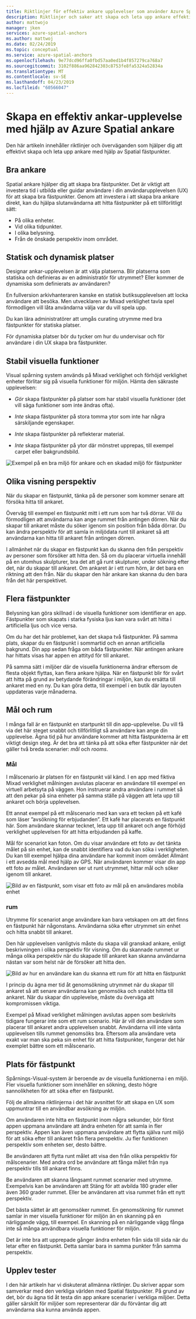 ```yaml
---
title: Riktlinjer för effektiv ankare upplevelser som använder Azure Spatial ankare | Microsoft Docs
description: Riktlinjer och saker att skapa och leta upp ankare effektivt med hjälp av Azure Spatial fästpunkter.
author: mattwojo
manager: jken
services: azure-spatial-anchors
ms.author: mattwoj
ms.date: 02/24/2019
ms.topic: conceptual
ms.service: azure-spatial-anchors
ms.openlocfilehash: 9e77dcd96ffa0fbd57aa0ed1b4f857279ca768a7
ms.sourcegitcommit: 3102f886aa962842303c8753fe8fa5324a52834a
ms.translationtype: MT
ms.contentlocale: sv-SE
ms.lasthandoff: 04/23/2019
ms.locfileid: "60566047"
---
```

# <a name="create-an-effective-anchor-experience-by-using-azure-spatial-anchors"></a>Skapa en effektiv ankar-upplevelse med hjälp av Azure Spatial ankare

Den här artikeln innehåller riktlinjer och överväganden som hjälper dig att effektivt skapa och leta upp ankare med hjälp av Spatial fästpunkter.

## <a name="good-anchors"></a>Bra ankare

Spatial ankare hjälper dig att skapa bra fästpunkter. Det är viktigt att investera tid i utbilda eller guidar användare i din användarupplevelsen (UX) för att skapa bra fästpunkter. Genom att investera i att skapa bra ankare direkt, kan du hjälpa slutanvändarna att hitta fästpunkter på ett tillförlitligt sätt:

- På olika enheter.
- Vid olika tidpunkter.
- I olika belysning.
- Från de önskade perspektiv inom området.

## <a name="static-and-dynamic-locations"></a>Statisk och dynamisk platser

Designar ankar-upplevelsen är att välja platserna. Blir platserna som statiska och definieras av en administratör för utrymmet? Eller kommer de dynamiska som definierats av användaren?

En fullversion arkivhanteraren kanske en statisk butiksupplevelsen att locka användare att besöka. Men utvecklaren av Mixad verklighet tavla spel förmodligen vill låta användarna välja var du vill spela upp.

Du kan lära administratörer att umgås curating utrymme med bra fästpunkter för statiska platser.

För dynamiska platser bör du tycker om hur du undervisar och för användare i din UX skapa bra fästpunkter.

## <a name="stable-visual-features"></a>Stabil visuella funktioner

Visual spårning system används på Mixad verklighet och förhöjd verklighet enheter förlitar sig på visuella funktioner för miljön. Hämta den säkraste upplevelsen:  

- *Gör* skapa fästpunkter på platser som har stabil visuella funktioner (det vill säga funktioner som inte ändras ofta).

- *Inte* skapa fästpunkter på stora tomma ytor som inte har några särskiljande egenskaper.

- *Inte* skapa fästpunkter på reflekterar material.

- *Inte* skapa fästpunkter på ytor där mönstret upprepas, till exempel carpet eller bakgrundsbild.

![Exempel på en bra miljö för ankare och en skadad miljö för fästpunkter](./media/stable-visual.png)

## <a name="various-viewing-perspectives"></a>Olika visning perspektiv

När du skapar en fästpunkt, tänka på de personer som kommer senare att försöka hitta till ankaret.

Överväg till exempel en fästpunkt mitt i ett rum som har två dörrar. Vill du förmodligen att användarna kan ange rummet från antingen dörren. När du skapar till ankaret måste du söker igenom sin position från båda dörrar. Du kan ändra perspektiv för att samla in miljödata runt till ankaret så att användarna kan hitta till ankaret från antingen dörren.

I allmänhet när du skapar en fästpunkt kan du skanna den från perspektiv av personer som försöker att hitta den. Så om du placerar virtuella innehåll på en utomhus skulpturer, bra det att gå runt skulpturer, under sökning efter det, när du skapar till ankaret. Om ankaret är i ett rum hörn, är det bara en riktning att den från. När du skapar den här ankare kan skanna du den bara från det här perspektivet.

## <a name="multiple-anchors"></a>Flera fästpunkter

Belysning kan göra skillnad i de visuella funktioner som identifierar en app. Fästpunkter som skapats i starka fysiska ljus kan vara svårt att hitta i artificiella ljus och vice versa.  

Om du har det här problemet, kan det skapa två fästpunkter. På samma plats, skapar du en fästpunkt i sommartid och en annan artificiella bakgrund. Din app sedan fråga om båda fästpunkter. När antingen ankare har hittats visas har appen en attityd för till ankaret. 

På samma sätt i miljöer där de visuella funktionerna ändrar eftersom de flesta objekt flyttas, kan flera ankare hjälpa. När en fästpunkt blir för svårt att hitta på grund av betydande förändringar i miljön, kan du ersätta till ankaret med en ny. Du kan göra detta, till exempel i en butik där layouten uppdateras varje månaderna.

## <a name="targets-and-rooms"></a>Mål och rum

I många fall är en fästpunkt en startpunkt till din app-upplevelse. Du vill få via det här steget snabbt och tillförlitligt så användare kan ange din upplevelse. Ägna tid på hur användare kommer att hitta fästpunkterna är ett viktigt design steg. Är det bra att tänka på att söka efter fästpunkter när det gäller två breda scenarier: *mål* och *rooms*.

### <a name="targets"></a>Mål

I målscenario är platsen för en fästpunkt väl känd. I en app med fiktiva Mixad verklighet målningen avslutas placerar en användare till exempel en virtuell arbetsyta på väggen. Hon instruerar andra användare i rummet så att den pekar på sina enheter på samma ställe på väggen att leta upp till ankaret och börja upplevelsen.  

Ett annat exempel på ett målscenario med kan vara ett tecken på ett kafé som läser ”avsökning för erbjudanden”. Ett kafé har placerats en fästpunkt här. Som användare skannar tecknet, leta upp till ankaret och ange förhöjd verklighet upplevelsen för att hitta erbjudanden på kaffe.

Mål för scenariot kan foton. Om du visar användare ett foto av det tänkta målet på sin enhet, kan de snabbt identifiera vad du kan söka i verkligheten. Du kan till exempel hjälpa dina användare har kommit inom området Allmänt i ett avsedda mål med hjälp av GPS. När användaren kommer visar din app ett foto av målet. Användaren ser ut runt utrymmet, hittar mål och söker igenom till ankaret.

![Bild av en fästpunkt, som visar ett foto av mål på en användares mobila enhet](./media/start-here-edit.png)

### <a name="rooms"></a>rum

Utrymme för scenariot ange användare kan bara vetskapen om att det finns en fästpunkt här någonstans. Användarna söka efter utrymmet sin enhet och hitta snabbt till ankaret.

Den här upplevelsen vanligtvis måste du skapa väl granskad ankare, enligt beskrivningen i olika perspektiv för visning. Om du skannade rummet ur många olika perspektiv när du skapade till ankaret kan skanna användarna nästan var som helst när de försöker att hitta den.

![Bild av hur en användare kan du skanna ett rum för att hitta en fästpunkt](./media/scan-room.png)

I princip du ägna mer tid åt genomsökning utrymmet när du skapar till ankaret så att senare användarna kan genomsöka och snabbt hitta till ankaret. När du skapar din upplevelse, måste du överväga att kompromissen viktiga.

Exempel på Mixad verklighet målningen avslutas appen som beskrivits tidigare fungerar inte som ett rum scenario. Här är vill den användare som placerar till ankaret andra upplevelsen snabbt. Användarna vill inte vänta upplevelsen tills rummet genomsöks bra. Eftersom alla användare veta exakt var man ska peka sin enhet för att hitta fästpunkter, fungerar det här exemplet bättre som ett målscenario.

## <a name="anchor-location"></a>Plats för fästpunkt

Spårnings-Visual-system är beroende av de visuella funktionerna i en miljö. Fler visuella funktioner som innehåller en sökning, desto högre sannolikheten för att söka efter en fästpunkt.

Följ de allmänna riktlinjerna i det här avsnittet för att skapa en UX som uppmuntrar till en användbar avsökning av miljön.

Om användaren inte hitta en fästpunkt inom några sekunder, bör först appen uppmana användare att ändra enheten för att samla in fler perspektiv. Appen kan även uppmana användare att flytta själva runt miljö för att söka efter till ankaret från flera perspektiv. Ju fler funktionen perspektiv som enheten ser, desto bättre.

Be användaren att flytta runt målet att visa den från olika perspektiv för målscenarier. Med andra ord be användare att fånga målet från nya perspektiv tills till ankaret finns.

Be användaren att skanna långsamt rummet scenarier med utrymme. Exempelvis kan be användaren att Stäng för att avbilda 180 grader eller även 360 grader rummet. Eller be användaren att visa rummet från ett nytt perspektiv. 

Det bästa sättet är att genomsöker rummet. En genomsökning för rummet samlar in mer visuella funktioner för miljön än en skanning på en närliggande vägg, till exempel. En skanning på en närliggande vägg fånga inte så många användbara visuella funktioner för miljön.

Det är inte bra att upprepade gånger ändra enheten från sida till sida när du letar efter en fästpunkt. Detta samlar bara in samma punkter från samma perspektiv.

## <a name="experience-tests"></a>Upplev tester

I den här artikeln har vi diskuterat allmänna riktlinjer. Du skriver appar som samverkar med den verkliga världen med Spatial fästpunkter. På grund av det, bör du ägna tid åt testa din app ankare scenarier i verkliga miljöer. Detta gäller särskilt för miljöer som representerar där du förväntar dig att användarna ska kunna använda appen.
